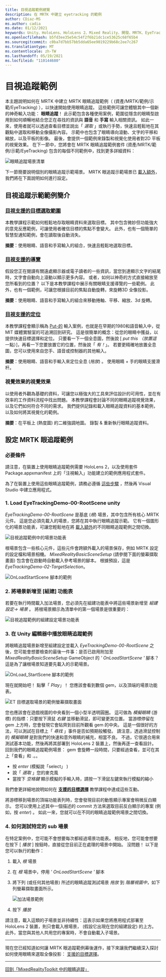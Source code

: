 ```yaml
---
title: 目視追蹤範例總覽
description: 在 MRTK 中建立 eyetracking 的範例
author: CDiaz-MS
ms.author: cadia
ms.date: 01/12/2021
keywords: Unity、HoloLens、HoloLens 2、Mixed Reality、開發、MRTK、EyeTracking、
ms.openlocfilehash: b5fd3ee35e54c54f2f6b21dc1ce53625c68f65b4
ms.sourcegitcommit: c0ba7d7bb57bb5dda65ee9019229b68c2ee7c267
ms.translationtype: MT
ms.contentlocale: zh-TW
ms.lasthandoff: 05/19/2021
ms.locfileid: "110144680"
---
```

# <a name="eye-tracking-examples"></a>目視追蹤範例

本主題說明如何在 MRTK 中建立 MRTK 眼睛追蹤範例（ (資產/MRTK/範例/示範/EyeTracking) ），以快速開始使用眼睛追蹤。
這些範例可讓您體驗其中一個新的神奇輸入功能： **眼睛追蹤**！
此示範包含各種使用案例，範圍從隱含的眼睛型啟用到如何順暢地結合您正在尋找的資訊與 **語音** 和 **手寫** 輸入相關資訊。
如此一來，使用者就可以透過查看目標並說出「 _選取_ 」或執行手勢，快速且輕鬆地在其觀點中選取和移動全像攝影內容。
示範中也包含了眼睛導向滾動、文字的平移和縮放，以及平板的影像。
最後，會提供一個範例來錄製和視覺化使用者對2D 平板的視覺效果。
在下一節中，您將會在 MRTK 眼睛追蹤範例套件 (資產/MRTK/範例/示範/EyeTracking) 包含的每個不同範例中，找到更多詳細資料：

![眼睛追蹤場景清單](../images/eye-tracking/mrtk_et_list_et_scenes.jpg)

下一節簡要說明個別的眼睛追蹤示範場景。
MRTK 眼追蹤示範場景已 [載入額外](https://docs.unity3d.com/ScriptReference/SceneManagement.LoadSceneMode.Additive.html)，我們將在下面說明如何進行設定。

## <a name="overview-of-the-eye-tracking-demo-samples"></a>目視追蹤示範範例簡介

### <a name="eye-supported-target-selection"></a>[**目視支援的目標選取範圍**](../input/eye-tracking/eye-tracking-target-selection.md)

本教學課程示範如何輕鬆地存取眼睛資料來選取目標。
其中包含微妙但功能強大的意見反應範例，可讓使用者確信目標的焦點不會變大。
此外，也有一個簡單的智慧型通知範例，會在讀取後自動消失。

**摘要**：使用眼睛、語音和手寫輸入的組合，快速且輕鬆地選取目標。

### <a name="eye-supported-navigation"></a>[**目視支援的導覽**](../input/eye-tracking/eye-tracking-navigation.md)

假設您正在閱讀有關遠處顯示器或電子讀者的一些資訊，當您到達顯示文字的結尾時，文字會自動向上滾動以顯示更多內容。
或者，如何以神奇的方式直接縮放至您所看到的位置？
以下是本教學課程中展示有關眼睛支援導覽的一些範例。
此外，也有一個範例，可讓您根據目前的焦點自動旋轉，來旋轉3D 全像投影。

**摘要**：使用眼睛、語音和手寫輸入的組合來移動捲軸、平移、縮放、3d 旋轉。

### <a name="eye-supported-positioning"></a>[**目視支援的定位**](../input/eye-tracking/eye-tracking-eyes-and-hands.md)

本教學課程會顯示稱為 [Put-的](https://youtu.be/CbIn8p4_4CQ) 輸入案例，也就是在早期的1980和語音輸入中，從 MIT 媒體實驗室的可追溯回到研究。
這是很簡單的概念：從您的眼睛中獲益，以提供快速目標選擇和定位。
只要看一下一個全息圖，然後說 [ _put this （放置這_ 一點）]，再看一下您要放置它的位置，然後說「 _有！_」。
若要更精確地放置全息圖，您可以使用來自您手、語音或控制器的其他輸入。

**摘要**：使用眼睛、語音和手輸入來定位全息 (*拖放*) 。 使用眼睛 + 手的眼睛支援滑杆。

### <a name="visualization-of-visual-attention"></a>**視覺效果的視覺效果**

以使用者外觀為基礎的資料，可讓您以極強大的工具來評估設計的可用性，並在有效率的工作資料流程中找出問題。
本教學課程會討論不同的眼睛追蹤視覺效果，以及它們如何符合不同的需求。
我們提供記錄和載入眼睛追蹤資料的基本範例，以及如何將其視覺化的範例。

**摘要**：在平板上 (熱度圖) 的二維強調地圖。 錄製 & 重新執行眼睛追蹤資料。

## <a name="setting-up-the-mrtk-eye-tracking-samples"></a>設定 MRTK 眼追蹤範例

### <a name="prerequisites"></a>必要條件

請注意，在裝置上使用眼睛追蹤範例需要 HoloLens 2，以及使用套件 Package.appxmanifest 上的「注視輸入」功能建立的範例應用程式套件。

為了在裝置上使用這些眼睛追蹤範例，請務必遵循 [這些步驟](../input/eye-tracking/eye-tracking-basic-setup.md#testing-your-unity-app-on-a-hololens-2) ，然後再 Visual Studio 中建立應用程式。

### <a name="1-load-eyetrackingdemo-00-rootsceneunity"></a>1. Load EyeTrackingDemo-00-RootScene unity

*EyeTrackingDemo-00-RootScene* 是基底 (_根_) 場景，其中包含所有核心 MRTK 元件。
這是您必須先載入的場景，您將在其中執行眼睛追蹤示範。
它有一個圖形化的場景功能表，可讓您輕鬆地在將 [載入額外](https://docs.unity3d.com/ScriptReference/SceneManagement.LoadSceneMode.Additive.html)的不同眼睛追蹤範例之間切換。

![目視追蹤範例中的場景功能表](../images/eye-tracking/mrtk_et_scenemenu.jpg)

根場景包含一些核心元件，這些元件會跨額外載入的場景保存，例如 MRTK 設定的設定檔和場景相機。
_MixedRealityBasicSceneSetup_ (請參閱下面的螢幕擷取畫面) 包含會在啟動時自動載入參考場景的腳本。
根據預設，這是 _EyeTrackingDemo-02-TargetSelection_。  

![OnLoadStartScene 腳本的範例](../images/eye-tracking/mrtk_et_onloadstartscene.jpg)

### <a name="2-adding-scenes-to-the-build-menu"></a>2. 將場景新增至 [組建] 功能表

若要在執行時間載入加法場景，您必須先在組建功能表中將這些場景新增至 _組建設定-> 場景_ 。
將根場景顯示為清單中的第一個場景是很重要的：

![目視追蹤範例的組建設定場景功能表](../images/eye-tracking/mrtk_et_build_settings.jpg)

### <a name="3-play-the-eye-tracking-samples-in-the-unity-editor"></a>3. 在 Unity 編輯器中播放眼睛追蹤範例

將眼睛追蹤場景新增至組建設定並載入 _EyeTrackingDemo-00-RootScene_ 之後，您可能會想要檢查的最後一件事：是否已啟用附加至 _MixedRealityBasicSceneSetup_ GameObject 的 _' OnLoadStartScene '_ 腳本？ 這是為了讓根場景知道要先載入的示範場景。

![OnLoad_StartScene 腳本的範例](../images/eye-tracking/mrtk_et_onloadstartscene.jpg)

現在就開始吧！ 點擊「 _Play_」！
您應該會看到數個 gem，以及頂端的場景功能表。

![ET 目標選取場景的範例螢幕擷取畫面](../images/eye-tracking/mrtk_et_targetselect.png)

您也應該會在遊戲視圖的中央看到一個小型半透明圓圈。
這可做為 _模擬眼睛_ (游標) 的指標：只要按下滑鼠 _右鍵_ 並移動滑鼠，即可變更其位置。
當游標停留在 gem 上方時，您會發現它會貼齊到目前所觀看 gem 的中央。
這是一個很好的方法，可以測試在目標上「 _尋找_ 」事件是否如預期般觸發。
請注意，透過滑鼠控制的 _模擬眼睛_ 是對我們的快速和意外眼睛的補充，相當不良。
不過，它很適合用來測試基本功能，然後再將其部署到 HoloLens 2 裝置上，然後再逐一查看設計。
回到我們的眼睛追蹤範例場景： gem 會旋轉一段時間，只要經過查看，並可在其上「查看」和 .。。

- 按 _enter_ (模擬說「select」 ) 
- 說「 _選取_ 」您的麥克風
- 當按下 _空格鍵_ 顯示模擬的手輸入時，請按一下滑鼠左鍵來執行模擬的縮小

我們會更詳細地說明如何在 [**支援的目標選擇**](../input/eye-tracking/eye-tracking-target-selection.md) 教學課程中達成這些互動。

將游標移到場景的頂端功能表列時，您會發現目前的動態顯示專案會稍微反白顯示。
您可以使用上述其中一個描述的 commit 方法來選取目前反白顯示的專案 (例如，按 _enter_) 。
如此一來，您就可以在不同的眼睛追蹤範例場景之間切換。

### <a name="4-how-to-test-specific-sub-scenes"></a>4. 如何測試特定的 sub 場景

在特定案例中，您可能不會想要每次都經過場景功能表。
相反地，您可能會想要在按下 [ _播放_ ] 按鈕時，直接從您目前正在處理的場景中開始。
沒問題！ 以下是您可以執行的動作：

1. 載入 _根_ 場景
2. 在 _根_ 場景中，停用 _' OnLoadStartScene '_ 腳本
3. 將下列 (或任何其他場景) 所述的眼睛追蹤測試場景 _拖放_ 到 _階層視圖中_，如下列螢幕擷取畫面所示。

    ![加法場景範例](../images/eye-tracking/mrtk_et_additivescene.jpg)

4. 按下 _播放_

請注意，載入這類的子場景並非持續性：這表示如果您將應用程式部署至 HoloLens 2 裝置，則只會載入根場景， (假設它出現在您的組建設定) 的上方。
此外，當您與其他人共用您的專案時，不會自動載入子場景。

---

現在您已經知道如何讓 MRTK 眼追蹤範例幕後運作，接下來讓我們繼續深入探討如何使用眼睛來選取全像投影： [支援的目標選擇](../input/eye-tracking/eye-tracking-target-selection.md)。

---
[回到「MixedRealityToolkit 中的眼睛追蹤」](../input/eye-tracking/eye-tracking-Main.md)
